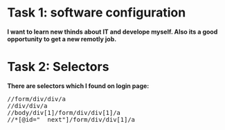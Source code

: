 #  Task 1: software configuration
**I want to learn new thinds about IT and develope myself. Also its a good opportunity to get a new remotly job.**

#  Task 2: Selectors
**There are selectors which I found on login page:**
<pre>
//form/div/div/a
//div/div/a
//body/div[1]/form/div/div[1]/a
//*[@id="__next"]/form/div/div[1]/a
</pre>
